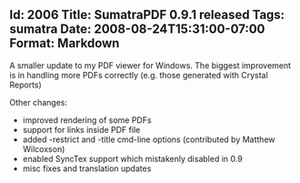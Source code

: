 Id: 2006
Title: SumatraPDF 0.9.1 released
Tags: sumatra
Date: 2008-08-24T15:31:00-07:00
Format: Markdown
--------------
A smaller update to my PDF viewer for Windows. The biggest improvement
is in handling more PDFs correctly (e.g. those generated with Crystal
Reports)

Other changes:

-   improved rendering of some PDFs
-   support for links inside PDF file
-   added -restrict and -title cmd-line options (contributed by Matthew
    Wilcoxson)
-   enabled SyncTex support which mistakenly disabled in 0.9
-   misc fixes and translation updates


